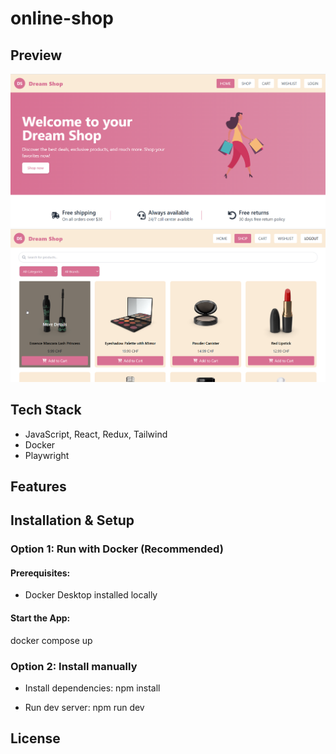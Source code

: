 # online-shop

## Preview

![alt text](frontend/src/assets/home.png)
![alt text](frontend/src/assets/shop.png)

## Tech Stack

- JavaScript, React, Redux, Tailwind
- Docker
- Playwright

## Features


## Installation & Setup

### **Option 1: Run with Docker (Recommended)**
#### Prerequisites:
- Docker Desktop installed locally

#### **Start the App**:
docker compose up


### **Option 2: Install manually**
- Install dependencies:
npm install

- Run dev server:
npm run dev

## License


